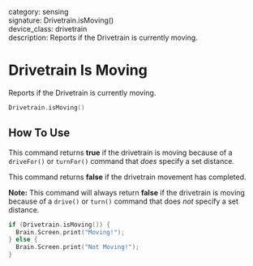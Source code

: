 category: sensing  
signature: Drivetrain.isMoving()  
device_class: drivetrain  
description: Reports if the Drivetrain is currently moving.

# Drivetrain Is Moving

Reports if the Drivetrain is currently moving.

```cpp
Drivetrain.isMoving()
```

## How To Use

This command returns **true** if the drivetrain is moving because of a `driveFor()` or `turnFor()` command that *does* specify a set distance.

This command returns **false** if the drivetrain movement has completed.

**Note:** This command will always return **false** if the drivetrain is moving because of a `drive()` or `turn()` command that does *not* specify a set distance.

```cpp
if (Drivetrain.isMoving()) {
  Brain.Screen.print("Moving!");
} else {
  Brain.Screen.print("Not Moving!");
}
```

<advanced>
</advanced>